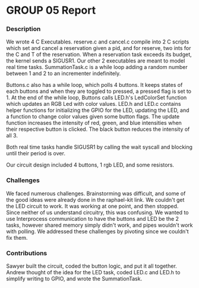 # GROUP 05 Report

### Description

We wrote 4 C Executables. reserve.c and cancel.c compile into 2 C scripts which set and cancel a reservation given a pid, and for reserve, two ints for the C and T of the reservation. When a reservation task exceeds its budget, the kernel sends a SIGUSR1. Our other 2 executables are meant to model real time tasks. SummationTask.c is a while loop adding a random number between 1 and 2 to an incrementer indefinitely. 

Buttons.c also has a while loop, which polls 4 buttons. It keeps states of each buttons and when they are toggled to pressed, a pressed flag is set to 1. At the end of the while loop, Buttons calls LED.h's LedColorSet function which updates an RGB Led with color values. LED.h and LED.c contains helper functions for initializing the GPIO for the LED, updating the LED, and a function to change color values given some button flags. The update function increases the intensity of red, green, and blue intensities when their respective button is clicked. The black button reduces the intensity of all 3.

Both real time tasks handle SIGUSR1 by calling the wait syscall and blocking until their period is over.

Our circuit design included 4 buttons, 1 rgb LED, and some resistors.

### Challenges

We faced numerous challenges. Brainstorming was difficult, and some of the good ideas were already done in the raphael-kit link. We couldn't get the LED circuit to work. It was working at one point, and then stopped. Since neither of us understand circuitry, this was confusing. We wanted to use Interprocess communication to have the buttons and LED be the 2 tasks, however shared memory simply didn't work, and pipes wouldn't work with polling. We addressed these challenges by pivoting since we couldn't fix them. 

### Contributions

Sawyer built the circuit, coded the button logic, and put it all together. Andrew thought of the idea for the LED task, coded LED.c and LED.h to simplify writing to GPIO, and wrote the SummationTask.
